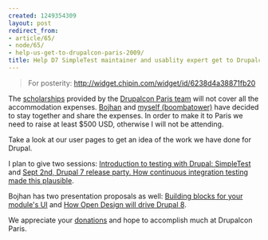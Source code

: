 ```yaml
---
created: 1249354309
layout: post
redirect_from:
- article/65/
- node/65/
- help-us-get-to-drupalcon-paris-2009/
title: Help D7 SimpleTest maintainer and usablity expert get to Drupalcon Paris 2009
---
```


> For posterity: http://widget.chipin.com/widget/id/6238d4a38871fb20

The <a href="http://paris2009.drupalcon.org/blog/scholarships-announced">scholarships</a> provided by the <a href="http://paris2009.drupalcon.org">Drupalcon Paris team</a> will not cover all the accommodation expenses. <a href="http://drupal.org/user/87969">Bojhan</a> and <a href="http://drupal.org/user/214218">myself (boombatower)</a> have decided to stay together and share the expenses. In order to make it to Paris we need to raise at least $500 USD, otherwise I will not be attending.

Take a look at our user pages to get an idea of the work we have done for Drupal.

I plan to give two sessions: <a href="http://paris2009.drupalcon.org/session/introduction-testing-drupal-simpletest">Introduction to testing with Drupal: SimpleTest</a> and <a href="http://paris2009.drupalcon.org/session/sept-2nd-drupal-7-relase-party-how-continuous-integration-testing-made-plausible">Sept 2nd, Drupal 7 release party. How continuous integration testing made this plausible</a>.

Bojhan has two presentation proposals as well: <a href="http://paris2009.drupalcon.org/session/building-blocks-your-modules-ui">Building blocks for your module's UI</a> and <a href="http://paris2009.drupalcon.org/session/how-open-design-will-drive-drupal-8">How Open Design will drive Drupal 8</a>.

We appreciate your <a href="http://www.chipin.com/contribute/id/6238d4a38871fb20">donations</a> and hope to accomplish much at Drupalcon Paris.
